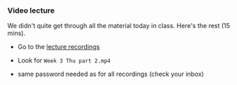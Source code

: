 ### Video lecture

We didn't quite get through all the material today in class. Here's the rest (15 mins).

* Go to the [lecture recordings](https://www.dropbox.com/scl/fo/sc8rs4c1jtjlnivmzng3f/ADyhgSVA6XxmXL1vgJw1Q3s?rlkey=irl3h3qhqxvnewpcuhsoffqpx&st=ni6xn75g&dl=0)
* Look for `Week 3 Thu part 2.mp4`

* same password needed as for all recordings (check your inbox)
